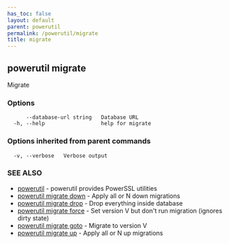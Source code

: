 ```yaml
---
has_toc: false
layout: default
parent: powerutil
permalink: /powerutil/migrate
title: migrate
---
```

## powerutil migrate

Migrate

### Options

```
      --database-url string   Database URL
  -h, --help                  help for migrate
```

### Options inherited from parent commands

```
  -v, --verbose   Verbose output
```

### SEE ALSO

* [powerutil](/powerutil)	 - powerutil provides PowerSSL utilities
* [powerutil migrate down](/powerutil/migrate/down)	 - Apply all or N down migrations
* [powerutil migrate drop](/powerutil/migrate/drop)	 - Drop everything inside database
* [powerutil migrate force](/powerutil/migrate/force)	 - Set version V but don't run migration (ignores dirty state)
* [powerutil migrate goto](/powerutil/migrate/goto)	 - Migrate to version V
* [powerutil migrate up](/powerutil/migrate/up)	 - Apply all or N up migrations
